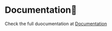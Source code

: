 # Documentation📓
 
Check the full duocumentation at
[Documentation](https://follow-up-api.onrender.com/ "See more")
